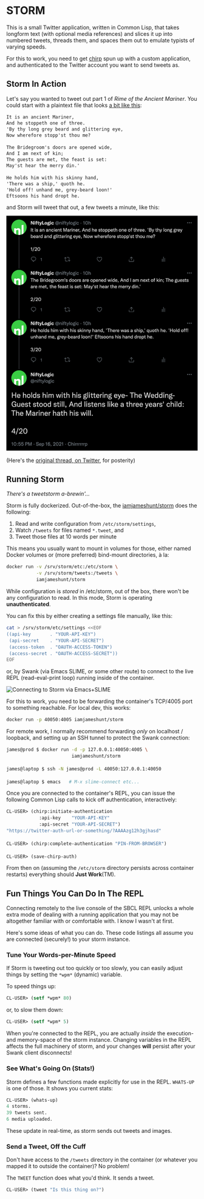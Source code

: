STORM
=====

This is a small Twitter application, written in Common Lisp, that
takes longform text (with optional media references) and slices it
up into numbered tweets, threads them, and spaces them out to
emulate typists of varying speeds.

For this to work, you need to get [chirp][chirp] spun up with a
custom application, and authenticated to the Twitter account you
want to send tweets as.

[chirp]: https://github.com/Shinmera/chirp


Storm In Action
---------------

Let's say you wanted to tweet out part 1 of _Rime of the Ancient
Mariner_.  You could start with a plaintext file that looks
[a bit like this][rime]:

[rime]: examples/rime-of-the-ancient-mariner.tweet

```
It is an ancient Mariner,
And he stoppeth one of three.
'By thy long grey beard and glittering eye,
Now wherefore stopp'st thou me?

The Bridegroom's doors are opened wide,
And I am next of kin;
The guests are met, the feast is set:
May'st hear the merry din.'

He holds him with his skinny hand,
'There was a ship,' quoth he.
'Hold off! unhand me, grey-beard loon!'
Eftsoons his hand dropt he.
```

and Storm will tweet that out, a few tweets a minute, like this:

![Screenshot of a thread, on Twitter](docs/rime-of-the-ancient-mariner.png)

(Here's the [original thread, on Twitter][nl], for posterity)

[nl]: https://twitter.com/niftylogic/status/1438697077177999366


Running Storm
-------------

_There's a tweetstorm a-brewin'..._

Storm is fully dockerized.  Out-of-the-box, the
[iamjameshunt/storm][img] does the following:

  1. Read and write configuration from `/etc/storm/settings`,
  2. Watch `/tweets` for files named `*.tweet`, and
  3. Tweet those files at 10 words per minute

This means you usually want to mount in volumes for those, either
named Docker volumes or (more preferred) bind-mount directories,
à la:

```sh
docker run -v /srv/storm/etc:/etc/storm \
           -v /srv/storm/tweets:/tweets \
           iamjameshunt/storm
```

While configuration is _stored_ in /etc/storm, out of the box,
there won't be any configuration to read.  In this mode, Storm is
operating **unauthenticated**.

You can fix this by either creating a settings file manually, like
this:

```sh
cat > /srv/storm/etc/settings <<EOF
((api-key       . "YOUR-API-KEY")
 (api-secret    . "YOUR-API-SECRET")
 (access-token  . "OAUTH-ACCESS-TOKEN")
 (access-secret . "OAUTH-ACCESS-SECRET"))
EOF
```

or, by Swank (via Emacs SLIME, or some other route) to connect to
the live REPL (read-eval-print loop) running inside of the
container.

![Connecting to Storm via Emacs+SLIME](docs/storm-repl-emacs.gif)

For this to work, you need to be forwarding the container's
TCP/4005 port to something reachable.  For local dev, this works:

```sh
docker run -p 40050:4005 iamjameshunt/storm
```

For remote work, I normally recommend forwarding _only_ on
localhost / loopback, and setting up an SSH tunnel to protect the
Swank connection:

```sh
james@prod $ docker run -d -p 127.0.0.1:40050:4005 \
                        iamjameshunt/storm

james@laptop $ ssh -N james@prod -L 40050:127.0.0.1:40050

james@laptop $ emacs   # M-x slime-connect etc...
```

Once you are connected to the container's REPL, you can issue the
following Common Lisp calls to kick off authentication,
interactively:

```lisp
CL-USER> (chirp:initiate-authentication
            :api-key    "YOUR-API-KEY"
            :api-secret "YOUR-API-SECRET")
"https://twitter-auth-url-or-something/?AAAAzg12h3gjhasd"

CL-USER> (chirp:complete-authentication "PIN-FROM-BROWSER")

CL-USER> (save-chirp-auth)
```

From then on (assuming the `/etc/storm` directory persists across
container restarts) everything should **Just Work**(TM).


Fun Things You Can Do In The REPL
---------------------------------

Connecting remotely to the live console of the SBCL REPL unlocks a
whole extra mode of dealing with a running application that you
may not be altogether familiar with or comfortable with.  I know I
wasn't at first.

Here's some ideas of what you can do.  These code listings all
assume you are connected (securely!) to your storm instance.

### Tune Your Words-per-Minute Speed

If Storm is tweeting out too quickly or too slowly, you can easily
adjust things by setting the `*wpm*` (dynamic) variable.

To speed things up:

```lisp
CL-USER> (setf *wpm* 80)
```

or, to slow them down:

```lisp
CL-USER> (setf *wpm* 5)
```

When you're connected to the REPL, you are actually _inside_ the
execution- and memory-space of the storm instance.  Changing
variables in the REPL affects the full machinery of storm, and
your changes **will** persist after your Swank client disconnects!

### See What's Going On (Stats!)

Storm defines a few functions made explicitly for use in the REPL.
`WHATS-UP` is one of those.  It shows you current stats:

```lisp
CL-USER> (whats-up)
4 storms.
39 tweets sent.
6 media uploaded.
```

These update in real-time, as storm sends out tweets and images.


### Send a Tweet, Off the Cuff

Don't have access to the `/tweets` directory in the container (or
whatever you mapped it to outside the container)?  No problem!

The `TWEET` function does what you'd think.  It sends a tweet.

```lisp
CL-USER> (tweet "Is this thing on?")
```

[img]: https://hub.docker.com/r/iamjameshunt/storm
